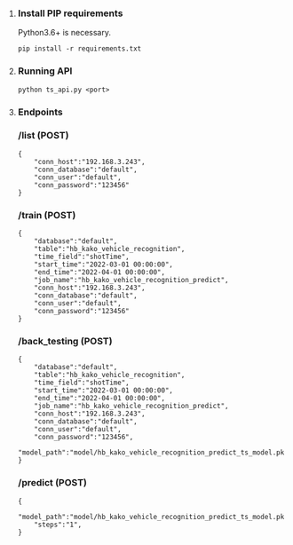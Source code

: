 
1. ### Install PIP requirements
    Python3.6+ is necessary.
    ```
    pip install -r requirements.txt
    ```
2. ### Running API

    ```
    python ts_api.py <port>
    ```

3. ### Endpoints
    ### /list (POST)
     ```
     {
         "conn_host":"192.168.3.243",
         "conn_database":"default",
         "conn_user":"default",
         "conn_password":"123456"
     }
     ```
    ### /train (POST)
     ```
     {
         "database":"default",
         "table":"hb_kako_vehicle_recognition",
         "time_field":"shotTime",
         "start_time":"2022-03-01 00:00:00",
         "end_time":"2022-04-01 00:00:00",
         "job_name":"hb_kako_vehicle_recognition_predict",
         "conn_host":"192.168.3.243",
         "conn_database":"default",
         "conn_user":"default",
         "conn_password":"123456"
    }
    ```
    ### /back_testing (POST)
    ```
    {
        "database":"default",
        "table":"hb_kako_vehicle_recognition",
        "time_field":"shotTime",
        "start_time":"2022-03-01 00:00:00",
        "end_time":"2022-04-01 00:00:00",
        "job_name":"hb_kako_vehicle_recognition_predict",
        "conn_host":"192.168.3.243",
        "conn_database":"default",
        "conn_user":"default",
        "conn_password":"123456",
        "model_path":"model/hb_kako_vehicle_recognition_predict_ts_model.pkl"
    }
    ```
    ### /predict (POST)
    ```
    {
        "model_path":"model/hb_kako_vehicle_recognition_predict_ts_model.pkl"
        "steps":"1",
    }
    ```
